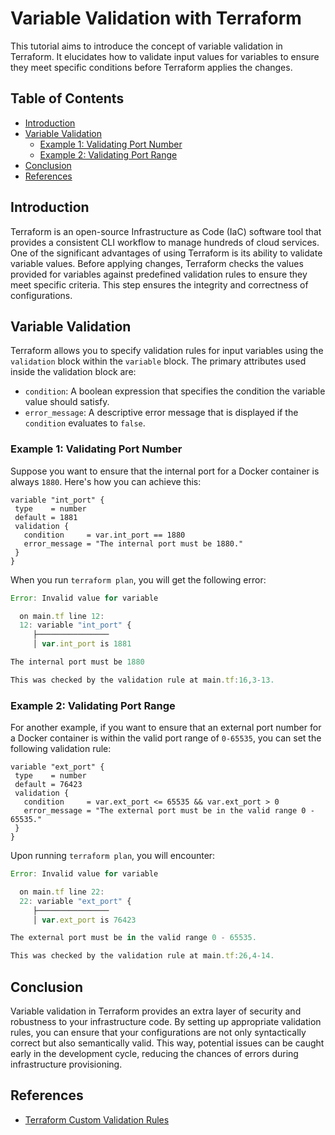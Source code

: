 # Variable Validation with Terraform

This tutorial aims to introduce the concept of variable validation in Terraform. It elucidates how to validate input values for variables to ensure they meet specific conditions before Terraform applies the changes.

## Table of Contents

- [Introduction](#introduction)
- [Variable Validation](#variable-validation)
  - [Example 1: Validating Port Number](#example-1-validating-port-number)
  - [Example 2: Validating Port Range](#example-2-validating-port-range)
- [Conclusion](#conclusion)
- [References](#references)

## Introduction

Terraform is an open-source Infrastructure as Code (IaC) software tool that provides a consistent CLI workflow to manage hundreds of cloud services. One of the significant advantages of using Terraform is its ability to validate variable values. Before applying changes, Terraform checks the values provided for variables against predefined validation rules to ensure they meet specific criteria. This step ensures the integrity and correctness of configurations.

## Variable Validation

Terraform allows you to specify validation rules for input variables using the `validation` block within the `variable` block. The primary attributes used inside the validation block are:
- `condition`: A boolean expression that specifies the condition the variable value should satisfy.
- `error_message`: A descriptive error message that is displayed if the `condition` evaluates to `false`.

### Example 1: Validating Port Number

Suppose you want to ensure that the internal port for a Docker container is always `1880`. Here's how you can achieve this:

```hcl
variable "int_port" {
 type    = number
 default = 1881
 validation {
   condition     = var.int_port == 1880
   error_message = "The internal port must be 1880."
 }
}
```

When you run `terraform plan`, you will get the following error:

```js
Error: Invalid value for variable

  on main.tf line 12:
  12: variable "int_port" {
     ├────────────────
     │ var.int_port is 1881

The internal port must be 1880

This was checked by the validation rule at main.tf:16,3-13.
```

### Example 2: Validating Port Range

For another example, if you want to ensure that an external port number for a Docker container is within the valid port range of `0-65535`, you can set the following validation rule:

```hcl
variable "ext_port" {
 type    = number
 default = 76423
 validation {
   condition     = var.ext_port <= 65535 && var.ext_port > 0
   error_message = "The external port must be in the valid range 0 - 65535."
 }
}
```

Upon running `terraform plan`, you will encounter:

```js
Error: Invalid value for variable

  on main.tf line 22:
  22: variable "ext_port" {
     ├────────────────
     │ var.ext_port is 76423

The external port must be in the valid range 0 - 65535.

This was checked by the validation rule at main.tf:26,4-14.
```

## Conclusion

Variable validation in Terraform provides an extra layer of security and robustness to your infrastructure code. By setting up appropriate validation rules, you can ensure that your configurations are not only syntactically correct but also semantically valid. This way, potential issues can be caught early in the development cycle, reducing the chances of errors during infrastructure provisioning.

## References

- [Terraform Custom Validation Rules](https://developer.hashicorp.com/terraform/language/values/variables#custom-validation-rules)